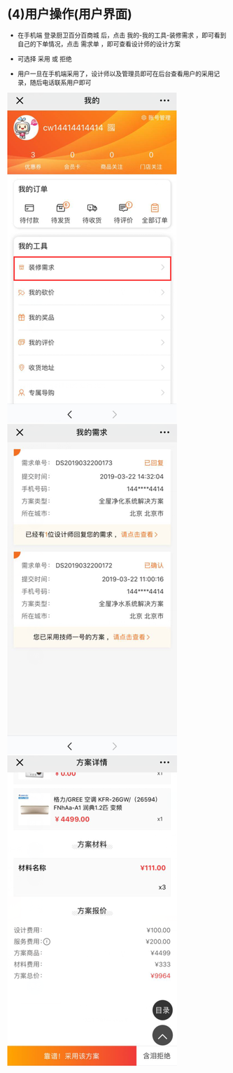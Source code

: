 # (4)用户操作(用户界面)

*   在手机端 登录厨卫百分百商城 后，点击 我的-我的工具-装修需求 ，即可看到自己的下单情况，点击 需求单 ，即可查看设计师的设计方案

*   可选择 采用 或 拒绝

*   用户一旦在手机端采用了，设计师以及管理员即可在后台查看用户的采用记录，随后电话联系用户即可

![](images/screenshot_1554872874821.jpg)
![](images/screenshot_1554872877489.jpg)
![](images/screenshot_1554872880299.jpg)
